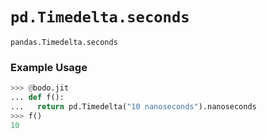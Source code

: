 # `pd.Timedelta.seconds`
                          

`pandas.Timedelta.seconds`

### Example Usage
```py
>>> @bodo.jit
... def f():
...   return pd.Timedelta("10 nanoseconds").nanoseconds
>>> f()
10
```

